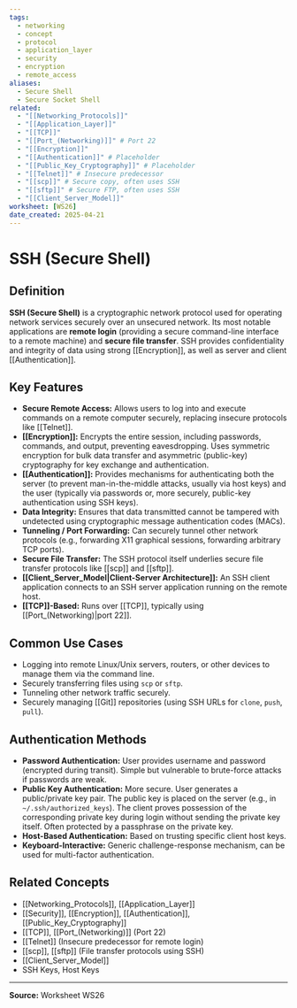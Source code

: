 ```yaml
---
tags:
  - networking
  - concept
  - protocol
  - application_layer
  - security
  - encryption
  - remote_access
aliases:
  - Secure Shell
  - Secure Socket Shell
related:
  - "[[Networking_Protocols]]"
  - "[[Application_Layer]]"
  - "[[TCP]]"
  - "[[Port_(Networking)]]" # Port 22
  - "[[Encryption]]"
  - "[[Authentication]]" # Placeholder
  - "[[Public_Key_Cryptography]]" # Placeholder
  - "[[Telnet]]" # Insecure predecessor
  - "[[scp]]" # Secure copy, often uses SSH
  - "[[sftp]]" # Secure FTP, often uses SSH
  - "[[Client_Server_Model]]"
worksheet: [WS26]
date_created: 2025-04-21
---
```

# SSH (Secure Shell)

## Definition

**SSH (Secure Shell)** is a cryptographic network protocol used for operating network services securely over an unsecured network. Its most notable applications are **remote login** (providing a secure command-line interface to a remote machine) and **secure file transfer**. SSH provides confidentiality and integrity of data using strong [[Encryption]], as well as server and client [[Authentication]].

## Key Features

- **Secure Remote Access:** Allows users to log into and execute commands on a remote computer securely, replacing insecure protocols like [[Telnet]].
- **[[Encryption]]:** Encrypts the entire session, including passwords, commands, and output, preventing eavesdropping. Uses symmetric encryption for bulk data transfer and asymmetric (public-key) cryptography for key exchange and authentication.
- **[[Authentication]]:** Provides mechanisms for authenticating both the server (to prevent man-in-the-middle attacks, usually via host keys) and the user (typically via passwords or, more securely, public-key authentication using SSH keys).
- **Data Integrity:** Ensures that data transmitted cannot be tampered with undetected using cryptographic message authentication codes (MACs).
- **Tunneling / Port Forwarding:** Can securely tunnel other network protocols (e.g., forwarding X11 graphical sessions, forwarding arbitrary TCP ports).
- **Secure File Transfer:** The SSH protocol itself underlies secure file transfer protocols like [[scp]] and [[sftp]].
- **[[Client_Server_Model|Client-Server Architecture]]:** An SSH client application connects to an SSH server application running on the remote host.
- **[[TCP]]-Based:** Runs over [[TCP]], typically using [[Port_(Networking)|port 22]].

## Common Use Cases

- Logging into remote Linux/Unix servers, routers, or other devices to manage them via the command line.
- Securely transferring files using `scp` or `sftp`.
- Tunneling other network traffic securely.
- Securely managing [[Git]] repositories (using SSH URLs for `clone`, `push`, `pull`).

## Authentication Methods

- **Password Authentication:** User provides username and password (encrypted during transit). Simple but vulnerable to brute-force attacks if passwords are weak.
- **Public Key Authentication:** More secure. User generates a public/private key pair. The public key is placed on the server (e.g., in `~/.ssh/authorized_keys`). The client proves possession of the corresponding private key during login without sending the private key itself. Often protected by a passphrase on the private key.
- **Host-Based Authentication:** Based on trusting specific client host keys.
- **Keyboard-Interactive:** Generic challenge-response mechanism, can be used for multi-factor authentication.

## Related Concepts
- [[Networking_Protocols]], [[Application_Layer]]
- [[Security]], [[Encryption]], [[Authentication]], [[Public_Key_Cryptography]]
- [[TCP]], [[Port_(Networking)]] (Port 22)
- [[Telnet]] (Insecure predecessor for remote login)
- [[scp]], [[sftp]] (File transfer protocols using SSH)
- [[Client_Server_Model]]
- SSH Keys, Host Keys

---
**Source:** Worksheet WS26